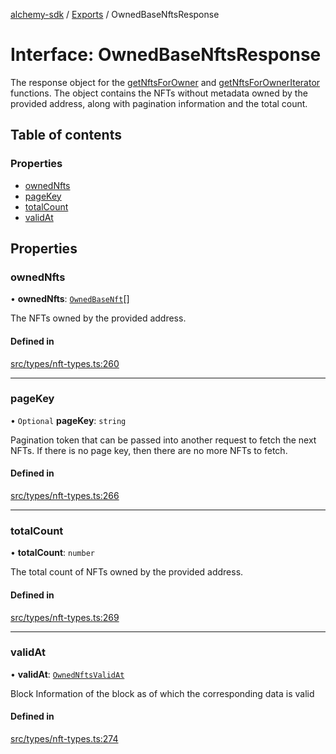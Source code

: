 [alchemy-sdk](../README.md) / [Exports](../modules.md) / OwnedBaseNftsResponse

# Interface: OwnedBaseNftsResponse

The response object for the [getNftsForOwner](../classes/NftNamespace.md#getnftsforowner) and
[getNftsForOwnerIterator](../classes/NftNamespace.md#getnftsforowneriterator) functions. The object contains the NFTs
without metadata owned by the provided address, along with pagination
information and the total count.

## Table of contents

### Properties

- [ownedNfts](OwnedBaseNftsResponse.md#ownednfts)
- [pageKey](OwnedBaseNftsResponse.md#pagekey)
- [totalCount](OwnedBaseNftsResponse.md#totalcount)
- [validAt](OwnedBaseNftsResponse.md#validat)

## Properties

### ownedNfts

• **ownedNfts**: [`OwnedBaseNft`](OwnedBaseNft.md)[]

The NFTs owned by the provided address.

#### Defined in

[src/types/nft-types.ts:260](https://github.com/stanleyjones/alchemy-sdk-js/blob/1bebd8bb/src/types/nft-types.ts#L260)

___

### pageKey

• `Optional` **pageKey**: `string`

Pagination token that can be passed into another request to fetch the next
NFTs. If there is no page key, then there are no more NFTs to fetch.

#### Defined in

[src/types/nft-types.ts:266](https://github.com/stanleyjones/alchemy-sdk-js/blob/1bebd8bb/src/types/nft-types.ts#L266)

___

### totalCount

• **totalCount**: `number`

The total count of NFTs owned by the provided address.

#### Defined in

[src/types/nft-types.ts:269](https://github.com/stanleyjones/alchemy-sdk-js/blob/1bebd8bb/src/types/nft-types.ts#L269)

___

### validAt

• **validAt**: [`OwnedNftsValidAt`](OwnedNftsValidAt.md)

Block Information of the block as of which the corresponding data is valid

#### Defined in

[src/types/nft-types.ts:274](https://github.com/stanleyjones/alchemy-sdk-js/blob/1bebd8bb/src/types/nft-types.ts#L274)
